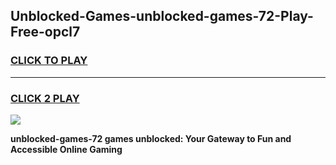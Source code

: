 
## Unblocked-Games-unblocked-games-72-Play-Free-opcl7
<h3>
<a href="https://premium76.site?title=unblocked-games-72&ref=21A">CLICK TO PLAY</a></h3>
<hr>

<h3>
<a href="https://premium76.site?title=unblocked-games-72&ref=21A">CLICK 2 PLAY</a>
  
</h3>

<a href="https://premium76.site?title=unblocked-games-72&ref=21A"><img src="https://clearcache.store/games.png"></a>


**unblocked-games-72 games unblocked: Your Gateway to Fun and Accessible Online Gaming**
